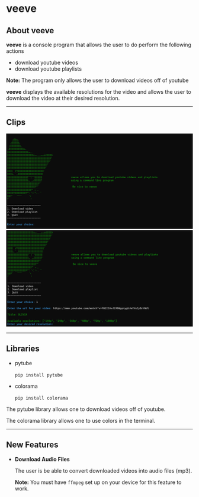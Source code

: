 # veeve


  ## About veeve
 **veeve** is a console program that allows the user to do perform the following actions
 
 * download youtube videos 
 * download youtube playlists
  
  **Note:** The program only allows the user to download videos off of youtube 
 
 **veeve** displays the available resolutions for the video and allows the user to download the video at their desired resolution. 


---
## Clips

![Local Image](./clips/console.png)
![Local Image](./clips/available_resolutions.png)

---


## Libraries
- pytube
  
  ```pip install pytube```
- colorama
  
  ```pip install colorama```

The pytube library allows one to download videos off of youtube.

The colorama library allows one to use colors in the terminal.

---

## New Features
 - **Download Audio Files**

   The user is be able to convert downloaded videos into audio files (mp3).

    **Note:** You must have `ffmpeg` set up on your device for this feature to work.


